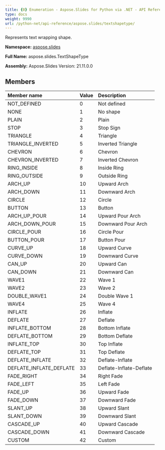 ```yaml
---
title: {0} Enumeration - Aspose.Slides for Python via .NET - API Reference
type: docs
weight: 9990
url: /python-net/api-reference/aspose.slides/textshapetype/
---
```


Represents text wrapping shape.

**Namespace:** [aspose.slides](/python-net/api-reference/aspose.slides/)

**Full Name:** aspose.slides.TextShapeType

**Assembly:**  Aspose.Slides Version: 21.11.0.0

## **Members**
|**Member name**|**Value**|**Description**|
| :- | :- | :- |
|NOT_DEFINED|0|Not defined|
|NONE|1|No shape|
|PLAIN|2|Plain|
|STOP|3|Stop Sign|
|TRIANGLE|4|Triangle|
|TRIANGLE_INVERTED|5|Inverted Triangle|
|CHEVRON|6|Chevron|
|CHEVRON_INVERTED|7|Inverted Chevron|
|RING_INSIDE|8|Inside Ring|
|RING_OUTSIDE|9|Outside Ring|
|ARCH_UP|10|Upward Arch|
|ARCH_DOWN|11|Downward Arch|
|CIRCLE|12|Circle|
|BUTTON|13|Button|
|ARCH_UP_POUR|14|Upward Pour Arch|
|ARCH_DOWN_POUR|15|Downward Pour Arch|
|CIRCLE_POUR|16|Circle Pour|
|BUTTON_POUR|17|Button Pour|
|CURVE_UP|18|Upward Curve|
|CURVE_DOWN|19|Downward Curve|
|CAN_UP|20|Upward Can|
|CAN_DOWN|21|Downward Can|
|WAVE1|22|Wave 1|
|WAVE2|23|Wave 2|
|DOUBLE_WAVE1|24|Double Wave 1|
|WAVE4|25|Wave 4|
|INFLATE|26|Inflate|
|DEFLATE|27|Deflate|
|INFLATE_BOTTOM|28|Bottom Inflate|
|DEFLATE_BOTTOM|29|Bottom Deflate|
|INFLATE_TOP|30|Top Inflate|
|DEFLATE_TOP|31|Top Deflate|
|DEFLATE_INFLATE|32|Deflate-Inflate|
|DEFLATE_INFLATE_DEFLATE|33|Deflate-Inflate-Deflate|
|FADE_RIGHT|34|Right Fade|
|FADE_LEFT|35|Left Fade|
|FADE_UP|36|Upward Fade|
|FADE_DOWN|37|Downward Fade|
|SLANT_UP|38|Upward Slant|
|SLANT_DOWN|39|Downward Slant|
|CASCADE_UP|40|Upward Cascade|
|CASCADE_DOWN|41|Downward Cascade|
|CUSTOM|42|Custom|

